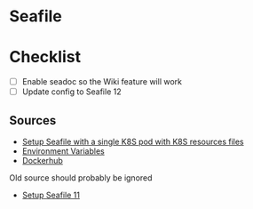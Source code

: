 # Seafile

# Checklist

- [ ] Enable seadoc so the Wiki feature will work
- [ ] Update config to Seafile 12

## Sources
* [Setup Seafile with a single K8S pod with K8S resources files](https://manual.seafile.com/12.0/setup/k8s_single_node/#system-requirements)
* [Environment Variables](https://manual.seafile.com/12.0/config/env/)
* [Dockerhub](https://hub.docker.com/r/seafileltd/seafile-mc/tags)

Old source should probably be ignored
* [Setup Seafile 11](https://manual.seafile.com/11.0/deploy/deploy_with_k8s/)

